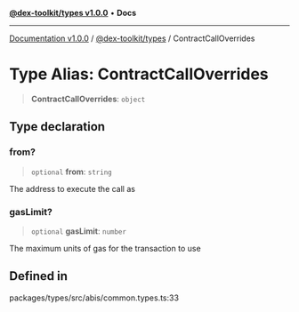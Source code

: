 [**@dex-toolkit/types v1.0.0**](../README.md) • **Docs**

***

[Documentation v1.0.0](../../../packages.md) / [@dex-toolkit/types](../README.md) / ContractCallOverrides

# Type Alias: ContractCallOverrides

> **ContractCallOverrides**: `object`

## Type declaration

### from?

> `optional` **from**: `string`

The address to execute the call as

### gasLimit?

> `optional` **gasLimit**: `number`

The maximum units of gas for the transaction to use

## Defined in

packages/types/src/abis/common.types.ts:33
